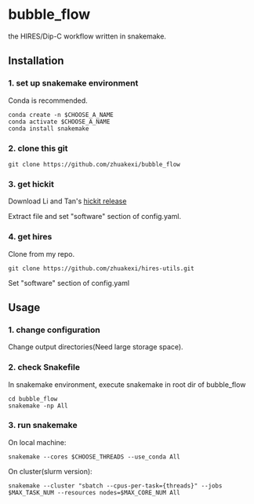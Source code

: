 # bubble_flow
the HIRES/Dip-C workflow written in snakemake.

## Installation

### 1. set up snakemake environment

Conda is recommended.

```
conda create -n $CHOOSE_A_NAME
conda activate $CHOOSE_A_NAME
conda install snakemake
```

### 2. clone this git

```
git clone https://github.com/zhuakexi/bubble_flow
```

### 3. get hickit

Download Li and Tan's [hickit release](https://github.com/lh3/hickit/releases/download/v0.1.1/hickit-0.1.1_x64-linux.tar.bz2)

Extract file and set "software" section of config.yaml.

### 4. get hires

Clone from my repo.
```
git clone https://github.com/zhuakexi/hires-utils.git
```
Set "software" section of config.yaml

## Usage

### 1. change configuration

Change output directories(Need large storage space).

### 2. check Snakefile

In snakemake environment, execute snakemake in root dir of bubble_flow

```
cd bubble_flow
snakemake -np All
```

### 3. run snakemake

On local machine:
```
snakemake --cores $CHOOSE_THREADS --use_conda All
```

On cluster(slurm version):
```
snakemake --cluster "sbatch --cpus-per-task={threads}" --jobs $MAX_TASK_NUM --resources nodes=$MAX_CORE_NUM All
```

